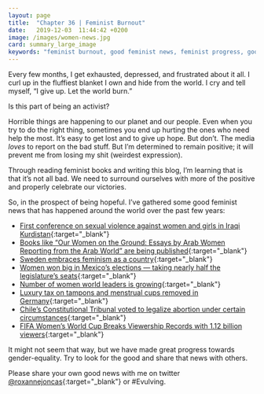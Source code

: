 ```yaml
---
layout: page
title:  "Chapter 36 | Feminist Burnout"
date:   2019-12-03  11:44:42 +0200
image: /images/women-news.jpg
card: summary_large_image
keywords: "feminist burnout, good feminist news, feminist progress, good news for feminists"
---
```

Every few months, I get exhausted, depressed, and frustrated about it all. I curl up in the fluffiest blanket I own and hide from the world. I cry and tell myself, “I give up. Let the world burn.” 

Is this part of being an activist?

Horrible things are happening to our planet and our people. Even when you try to do the right thing, sometimes you end up hurting the ones who need help the most. It’s easy to get lost and to give up hope. But don’t. The media *loves* to report on the bad stuff. But I’m determined to remain positive; it will prevent me from losing my shit (weirdest expression).

Through reading feminist books and writing this blog, I’m learning that is that it’s not all bad. We need to surround ourselves with more of the positive and properly celebrate our victories. 

So, in the prospect of being hopeful. I’ve gathered some good feminist news that has happened around the world over the past few years: 

- [First conference on sexual violence against women and girls in Iraqi Kurdistan](https://www.theguardian.com/global-development/2019/nov/07/young-kurdish-feminists-make-me-hopeful-for-the-future-of-the-region){:target="_blank"}
- [Books like “Our Women on the Ground: Essays by Arab Women Reporting from the Arab World” are being published](https://www.npr.org/2019/08/06/748131861/our-women-on-the-ground-unites-stories-from-female-journalists-in-the-arab-world){:target="_blank"}
- [Sweden embraces feminism as a country](https://www.nytimes.com/2019/03/08/world/europe/international-womens-day-feminism.html){:target="_blank"}
- [Women won big in Mexico’s elections — taking nearly half the legislature’s seats](https://www.washingtonpost.com/news/monkey-cage/wp/2018/07/11/women-won-big-in-mexicos-elections-taking-nearly-half-the-legislatures-seats-heres-why/){:target="_blank"}
- [Number of women world leaders is growing](https://www.unwomen.org/en/what-we-do/leadership-and-political-participation/facts-and-figures){:target="_blank"}
- [Luxury tax on tampons and menstrual cups removed in Germany](https://www.washingtonpost.com/world/2019/11/09/germany-has-slashed-its-tax-tampons-many-other-countries-still-tax-them-luxury-items/?){:target="_blank"}
- [Chile’s Constitutional Tribunal voted to legalize abortion under certain circumstances](https://www.globalfundforwomen.org/chile-abortion-law/){:target="_blank"}
- [FIFA Women’s World Cup Breaks Viewership Records with 1.12 billion viewers](https://www.forbes.com/sites/alanaglass/2019/10/21/fifa-womens-world-cup-breaks-viewership-records/){:target="_blank"}


It might not seem that way, but we have made great progress towards gender-equality. Try to look for the good and share that news with others.

Please share your own good news with me on twitter [@roxannejoncas](https://twitter.com/roxannejoncas){:target="_blank"} or #Evulving.
